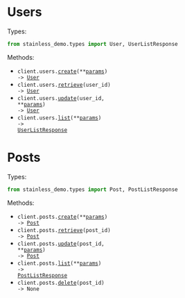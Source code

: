 # Users

Types:

```python
from stainless_demo.types import User, UserListResponse
```

Methods:

- <code title="post /users">client.users.<a href="./src/stainless_demo/resources/users.py">create</a>(\*\*<a href="src/stainless_demo/types/user_create_params.py">params</a>) -> <a href="./src/stainless_demo/types/user.py">User</a></code>
- <code title="get /users/{userId}">client.users.<a href="./src/stainless_demo/resources/users.py">retrieve</a>(user_id) -> <a href="./src/stainless_demo/types/user.py">User</a></code>
- <code title="put /users/{userId}">client.users.<a href="./src/stainless_demo/resources/users.py">update</a>(user_id, \*\*<a href="src/stainless_demo/types/user_update_params.py">params</a>) -> <a href="./src/stainless_demo/types/user.py">User</a></code>
- <code title="get /users">client.users.<a href="./src/stainless_demo/resources/users.py">list</a>(\*\*<a href="src/stainless_demo/types/user_list_params.py">params</a>) -> <a href="./src/stainless_demo/types/user_list_response.py">UserListResponse</a></code>

# Posts

Types:

```python
from stainless_demo.types import Post, PostListResponse
```

Methods:

- <code title="post /posts">client.posts.<a href="./src/stainless_demo/resources/posts.py">create</a>(\*\*<a href="src/stainless_demo/types/post_create_params.py">params</a>) -> <a href="./src/stainless_demo/types/post.py">Post</a></code>
- <code title="get /posts/{postId}">client.posts.<a href="./src/stainless_demo/resources/posts.py">retrieve</a>(post_id) -> <a href="./src/stainless_demo/types/post.py">Post</a></code>
- <code title="put /posts/{postId}">client.posts.<a href="./src/stainless_demo/resources/posts.py">update</a>(post_id, \*\*<a href="src/stainless_demo/types/post_update_params.py">params</a>) -> <a href="./src/stainless_demo/types/post.py">Post</a></code>
- <code title="get /posts">client.posts.<a href="./src/stainless_demo/resources/posts.py">list</a>(\*\*<a href="src/stainless_demo/types/post_list_params.py">params</a>) -> <a href="./src/stainless_demo/types/post_list_response.py">PostListResponse</a></code>
- <code title="delete /posts/{postId}">client.posts.<a href="./src/stainless_demo/resources/posts.py">delete</a>(post_id) -> None</code>

